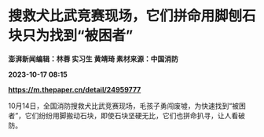 # 搜救犬比武竞赛现场，它们拼命用脚刨石块只为找到“被困者”
**澎湃新闻编辑：林蓉 实习生 黄靖琦 素材来源：中国消防**

**2023-10-17 08:15**

**https://m.thepaper.cn/detail/24959777**

10月14日，全国消防搜救犬比武竞赛现场，毛孩子勇闯废墟，为快速找到“被困者”，它们纷纷用脚搬动石块，即使石块坚硬无比，它们也拼命扒寻，让人看破防。